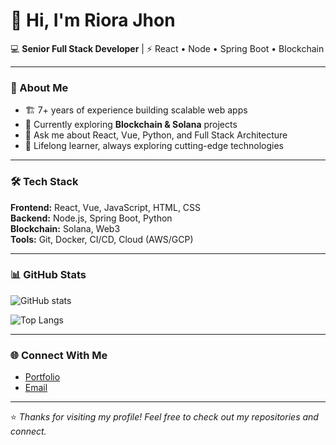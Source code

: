 # 👋 Hi, I'm Riora Jhon  

💻 **Senior Full Stack Developer** | ⚡ React • Node • Spring Boot • Blockchain  

---

### 🚀 About Me
- 🏗️ 7+ years of experience building scalable web apps  
- 🔭 Currently exploring **Blockchain & Solana** projects  
- 💬 Ask me about React, Vue, Python, and Full Stack Architecture  
- 🌱 Lifelong learner, always exploring cutting-edge technologies  

---

### 🛠️ Tech Stack
**Frontend:** React, Vue, JavaScript, HTML, CSS  
**Backend:** Node.js, Spring Boot, Python  
**Blockchain:** Solana, Web3  
**Tools:** Git, Docker, CI/CD, Cloud (AWS/GCP)  

---

### 📊 GitHub Stats
![GitHub stats](https://github-readme-stats.vercel.app/api?username=riora-jhon&show_icons=true&theme=tokyonight)  

![Top Langs](https://github-readme-stats.vercel.app/api/top-langs/?username=riora-jhon&layout=compact&theme=tokyonight)  

---

### 🌐 Connect With Me
- [Portfolio](https://riorajhon.github.io)  
- [Email](mailto:riora19930303@outlook.come)  

---

⭐️ *Thanks for visiting my profile! Feel free to check out my repositories and connect.*  
